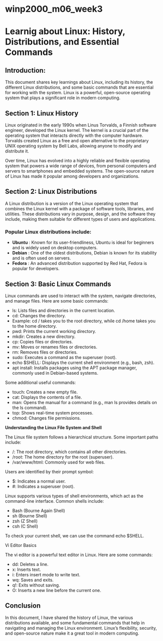 # winp2000_m06_week3
# Learnig about Linux: History, Distributions, and Essential Commands
## Introduction:
This document shares key learnings about Linux, including its history, the different Linux distributions, and some basic commands that are essential for working with the system. Linux is a powerful, open-source operating system that plays a significant role in modern computing.

## Section 1: Linux History
Linux originated in the early 1990s when Linus Torvalds, a Finnish software engineer, developed the Linux kernel. The kernel is a crucial part of the operating system that interacts directly with the computer hardware. Torvalds created Linux as a free and open alternative to the proprietary UNIX operating system by Bell Labs, allowing anyone to modify and distribute it.

Over time, Linux has evolved into a highly reliable and flexible operating system that powers a wide range of devices, from personal computers and servers to smartphones and embedded systems. The open-source nature of Linux has made it popular among developers and organizations.

## Section 2: Linux Distributions
A Linux distribution is a version of the Linux operating system that combines the Linux kernel with a package of software tools, libraries, and utilities. These distributions vary in purpose, design, and the software they include, making them suitable for different types of users and applications.

### Popular Linux distributions include:
- **Ubuntu** : Known for its user-friendliness, Ubuntu is ideal for beginners and is widely used on desktop computers.
- **Debian** : One of the oldest distributions, Debian is known for its stability and is often used on servers.
- **Fedora** : An advanced distribution supported by Red Hat, Fedora is popular for developers.

## Section 3: Basic Linux Commands

Linux commands are used to interact with the system, navigate directories, and manage files. Here are some basic commands:

- ls: Lists files and directories in the current location.
- cd: Changes the directory.
- Example: cd / takes you to the root directory, while cd /home takes you to the home directory.
- pwd: Prints the current working directory.
- mkdir: Creates a new directory.
- cp: Copies files or directories.
- mv: Moves or renames files or directories.
- rm: Removes files or directories.
- sudo: Executes a command as the superuser (root).
- echo $SHELL: Displays the current shell environment (e.g., bash, zsh).
- apt install: Installs packages using the APT package manager, commonly used in Debian-based systems. 

Some additional useful commands:

- touch: Creates a new empty file.
- cat: Displays the contents of a file.
- man: Opens the manual for a command (e.g., man ls provides details on the ls command).
- top: Shows real-time system processes.
- chmod: Changes file permissions.

**Understanding the Linux File System and Shell**

The Linux file system follows a hierarchical structure. Some important paths include:
- /: The root directory, which contains all other directories.
- /root: The home directory for the root (superuser).
- /var/www/html: Commonly used for web files.

Users are identified by their prompt symbol:

- $: Indicates a normal user.
- #: Indicates a superuser (root).

Linux supports various types of shell environments, which act as the command-line interface. Common shells include:

- Bash (Bourne Again Shell)
- sh (Bourne Shell)
- zsh (Z Shell)
- csh (C Shell)

To check your current shell, we can use the command echo $SHELL.

Vi Editor Basics

The vi editor is a powerful text editor in Linux. Here are some commands:

- dd: Deletes a line.
- x: Inserts text.
- i: Enters insert mode to write text.
- wq: Saves and exits.
- q!: Exits without saving.
- O: Inserts a new line before the current one.

## Conclusion

In this document, I have shared the history of Linux, the various distributions available, and some fundamental commands that help in navigating and managing the Linux environment. Linux’s flexibility, security, and open-source nature make it a great tool in modern computing.
